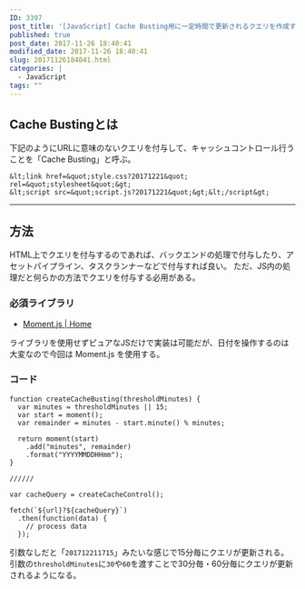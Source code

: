 ```yaml
---
ID: 3397
post_title: '[JavaScript] Cache Busting用に一定時間で更新されるクエリを作成する方法'
published: true
post_date: 2017-11-26 18:40:41
modified_date: 2017-11-26 18:40:41
slug: 20171126184041.html
categories: |
  - JavaScript
tags: ""
---
```

## Cache Bustingとは

下記のようにURLに意味のないクエリを付与して、キャッシュコントロール行うことを「Cache Busting」と呼ぶ。

```language-html
&lt;link href=&quot;style.css?20171221&quot; rel=&quot;stylesheet&quot;&gt;
&lt;script src=&quot;script.js?20171221&quot;&gt;&lt;/script&gt;
```

---

## 方法

HTML上でクエリを付与するのであれば、バックエンドの処理で付与したり、アセットパイプライン、タスクランナーなどで付与すれば良い。
ただ、JS内の処理だと何らかの方法でクエリを付与する必用がある。


### 必須ライブラリ

- [Moment.js | Home](https://momentjs.com/)

ライブラリを使用せずピュアなJSだけで実装は可能だが、日付を操作するのは大変なので今回は Moment.js を使用する。

### コード

```language-js
function createCacheBusting(thresholdMinutes) {
  var minutes = thresholdMinutes || 15;
  var start = moment();
  var remainder = minutes - start.minute() % minutes;

  return moment(start)
    .add("minutes", remainder)
    .format("YYYYMMDDHHmm");
}

//////

var cacheQuery = createCacheControl();

fetch(`${url}?${cacheQuery}`)
  .then(function(data) {
    // process data
  });
```

引数なしだと「`201712211715`」みたいな感じで15分毎にクエリが更新される。 
引数の`thresholdMinutes`に`30`や`60`を渡すことで30分毎・60分毎にクエリが更新されるようになる。